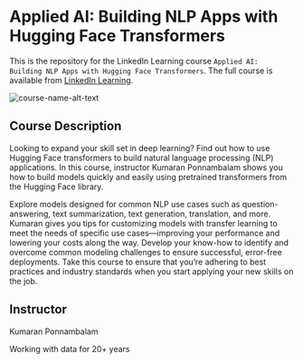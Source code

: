 # Applied AI: Building NLP Apps with Hugging Face Transformers
This is the repository for the LinkedIn Learning course `Applied AI: Building NLP Apps with Hugging Face Transformers`. The full course is available from [LinkedIn Learning][lil-course-url].

![course-name-alt-text][lil-thumbnail-url] 

## Course Description

<p>Looking to expand your skill set in deep learning? Find out how to use Hugging Face transformers to build natural language processing (NLP) applications. In this course, instructor Kumaran Ponnambalam shows you how to build models quickly and easily using pretrained transformers from the Hugging Face library.</p><P>
Explore models designed for common NLP use cases such as question-answering, text summarization, text generation, translation, and more. Kumaran gives you tips for customizing models with transfer learning to meet the needs of specific use cases—improving your performance and lowering your costs along the way. Develop your know-how to identify and overcome common modeling challenges to ensure successful, error-free deployments. Take this course to ensure that you’re adhering to best practices and industry standards when you start applying your new skills on the job.
</p>

## Instructor

Kumaran Ponnambalam

Working with data for 20+ years

[0]: # (Replace these placeholder URLs with actual course URLs)

[lil-course-url]: https://www.linkedin.com/learning/hugging-face-transformers-introduction-to-pretrained-models
[lil-thumbnail-url]: https://media.licdn.com/dms/image/v2/D4E0DAQHuhXQ3CLrSUg/learning-public-crop_675_1200/B4EZjiT7_mHgAc-/0/1756143534415?e=2147483647&v=beta&t=G0J2d-SPcvf1rz0vMpjoe5niteNUr9Xkfbm7PnHsgGs

